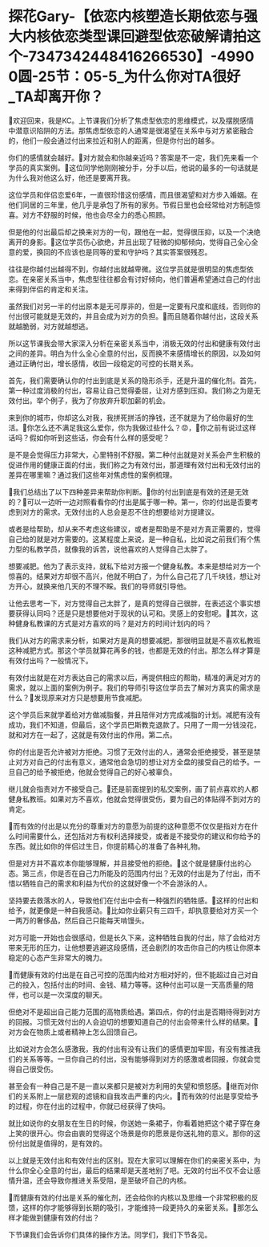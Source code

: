 # 探花Gary-【依恋内核塑造长期依恋与强大内核依恋类型课回避型依恋破解请拍这个-7347342448416266530】-49900圆-25节：05-5_为什么你对TA很好_TA却离开你？

🎼欢迎回来，我是KC。上节课我们分析了焦虑型依恋的思维模式，以及摆脱感情中潜意识陷阱的方法。那焦虑型依恋的人通常是很渴望在关系中与对方紧密融合的，他们一般会通过付出来拉近和别人的距离，但是你付出的越多。

你们的感情就会越好。🎼对方就会和你越亲近吗？答案是不一定，我们先来看一个学员的真实案例。🎼这位同学他刚刚被分手，分手以后，他说的最多的一句话就是为什么我对他这么好，他还是要离开我。

这位学员和伴侣恋爱6年，一直很珍惜这份感情，而且很渴望和对方步入婚姻。在他们同居的三年里，他几乎是承包了所有的家务。节假日里也会经常给对方制造惊喜。对方不舒服的时候，他也会尽全力的悉心照顾。

但是他的付出最后却之换来对方的一句，跟他在一起，觉得很压抑，以及一个决绝离开的身影。🎼这位学员伤心欲绝，并且出现了轻微的抑郁倾向，觉得自己全心全意的爱，换回的不应该也是同等的爱和守护吗？其实答案很残忍。

往往是你越付出越得不到，你越付出就越卑微。这位学员就是很明显的焦虑型依恋。在亲密关系当中，焦虑型往往都会有讨好倾向，他们普遍希望通过自己的付出来得到伴侣的肯定和关注。

虽然我们对另一半的付出原本是无可厚非的，但是一定要有尺度和底线，否则你的付出很可能就是无效的，并且会成为对方的负担。🎼而且随着你越付出，这段关系就越脆弱，对方就越想逃。

所以这节课我会带大家深入分析在亲密关系当中，消极无效的付出和健康有效付出之间的差异。明白为什么全心全意的付出，反而换不来感情增长的原因，以及如何通过正确付出，增长感情，收回一段稳定的可控的长期关系。

首先，我们需要确认你的付出到底是关系的隐形杀手，还是升温的催化剂。首先，第一种过度消极的付出，容易让自己觉得委屈，让对方感到压抑。我们称之为是无效付出。举个例子，我为了你放弃升职加薪的机会。

来到你的城市，你却这么对我，我拼死拼活的挣钱，还不就是为了给你最好的生活。🎼你怎么还不满足我这么爱你，你为我做过些什么？😡，🎼你之前有说过这样话吗？假如你听到这些话，你会有什么样的感受呢？

是不是会觉得压力非常大，心里特别不舒服。第二种付出就是对关系会产生积极的促进作用的健康正面的付出，我们称之为有效付出，那道理有效付出和无效付出的差异在哪里嘛？通过我们这些年对焦虑性的案例梳理。

🎼我们总结出了以下四种差异来帮助你判断。🎼你的付出到底是有效的还是无效的？🎼可以一边听一边对照看看你的付出是属于哪一种。第一，你的付出是否要考虑到对方的需求。无效付出的人总会是忍不住的想要给对方提建议。

或者是给帮助，却从来不考虑这些建议，或者是帮助是不是对方真正需要的，觉得自己给的就是对方需要的。这某程度上来说，是一种自私，比如说之前我们有个焦力型的私教学员，就像我的诉苦，说他喜欢的人觉得自己太胖了。

想要减肥。他为了表示支持，就私下给对方报一个健身私教。本来是想给对方一个惊喜的。结果对方却很不高兴，他就不明白了，为什么自己花了几千块钱，想让对方开心，就换来他几天的不理不睬。我们的导师就引导他。

让他去思考一下，对方觉得自己太胖了，是真的觉得自己很胖，在表述这个事实想要获得认同吗？还是只是想要他对于现状的认可和。灵感上的安慰呢。🎼其次，这种健身私教课的方式是对方喜欢的吗？是对方的时间计划内的吗？

我们从对方的需求来分析，如果对方是真的想要减肥，那很明显就是不喜欢私教班这种减肥方式。那这个学员就算花再多的钱，也都是无效的付出。那怎么样才算是有效付出吗？一般情况下。

有效付出就是在对方表达自己的需求以后，再提供相应的帮助，精准的满足对方的需求，就以上面的案例为例子。我们的导师引导这位学员去了解对方真实的需求是什么？🎼发现原来对方只是想要用节食减肥。

这个学员后来就学着给对方做减脂餐，并且陪伴对方完成减脂的计划。减肥有没有成功，我们不知道，但最后，这个学员巴斯教克退款了。只用了一周一分钱没花，就和对方在一起了，这就是有效付出的作用。第二点。

你的付出是否允许被对方拒绝。习惯了无效付出的人，通常会拒绝接受，甚至是禁止对方对自己的付出有意义，通常他会急切的想让对方全盘的接受自己的给予。一旦自己的给予被拒绝，他就会觉得自己的好心被辜负。

继儿就会指责对方不接受自己。🎼还是前面提到的私交案例，画了前点喜欢的人都健身私教班。如果对方不喜欢，他就会觉得很受伤，要为自己的体贴得不到对方的肯定。

🎼而有效的付出是以充分的尊重对方的意愿为前提的这种意愿不仅仅是指对方在什么时间需要什么，还包括对方有权利选择接受，或者是不接受你的建议和你给予的东西。就比如你的伴侣过生日，你提前精心的准备了各种礼物。

但是对方并不喜欢本你能够理解，并且接受他的拒绝。🎼这个就是健康付出的心态。第三点，你是否在自己力所能及的范围内付出？无效的付出是为了付出，而不惜以牺牲自己的需求和利益为代价的这就好像一个不会游泳的人。

坚持要去救落水的人，导致他们在付出中会有一种强烈的牺牲感。🎼这样的付出和给予，就更像是一种自我感动。🎼比如你业薪只有三四千，却执意要给对方买一个一两万的奢侈品，然后自己只能每天啃馒头。

对方可能一开始也会很感动，但是长久下来，这种牺牲自我的付出，除了会给对方带来无形的压力，让他想要逃避这段感情，还会剧烈的攻击你自己的内核让你原本稳定的心态产生非常大的魄力。

🎼而健康有效的付出是在自己可控的范围内给对方相对好的，但不能超过自己对自己的投入，包括付出的时间、金钱、精力等等。这种付出可以是一天高质量的陪伴，也可以是一次深度的聊天。

但绝对不是超出自己能力范围的高物质给遇。第四点，你的付出是否期待得到对方的回报。习惯无效付出的人会迫切的想要知道自己的付出会带来什么样的结果。🎼对方会在物质上或者精神上怎么回馈自己。

比如说对方会怎么感激我，我的付出有没有让我们的感情更加牢固，有没有推进我们的关系等等。一旦你自己的付出，没有能够得到对方的感激或者回报，你就会觉得自己很受伤。

甚至会有一种自己是不是一直以来都只是被对方利用的失望和愤怒感。🎼继而对你们的关系附上一层悲观的滤镜和自我攻击严重的内火。🎼而有效的付出是享受给予的过程，你在付出的过程中，你就已经获得了快吗。

就比如说你的女朋友在生日的时候，你送她一条裙子，你看着她把这个裙子穿在身上笑的很开心。你会由衷的觉得这个场景是你的愿景是你送礼物的意义。那你的这份付出就是值得的，是有效的。

以上就是无效付出和有效付出的区别。现在大家可以理解在你们的亲密关系中，为什么你全心全意的付出，最后的结果却是天差地别了吧。无效的付出不仅不会让感情升温，还会导致你推进关系受阻，是至破坏自己的内核。

🎼而健康有效的付出是关系的催化剂，还会给你的内核以及思维一个非常积极的反馈，这样的你才能够得到长期的吸引，才能维持一段更持久的亲密关系。🎼那怎么样才能做到健康有效的付出？

下节课我们会告诉你们具体的操作方法。同学们，我们下节各见。